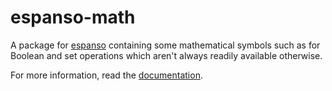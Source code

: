 # espanso-math
A package for [espanso](https://espanso.org/) containing some mathematical symbols such as for Boolean and set operations which aren't always readily available otherwise.

For more information, read the [documentation](https://espanso.org/docs/).
